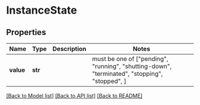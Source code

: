 # InstanceState


## Properties
Name | Type | Description | Notes
------------ | ------------- | ------------- | -------------
**value** | **str** |  |  must be one of ["pending", "running", "shutting-down", "terminated", "stopping", "stopped", ]

[[Back to Model list]](../README.md#documentation-for-models) [[Back to API list]](../README.md#documentation-for-api-endpoints) [[Back to README]](../README.md)


